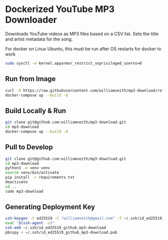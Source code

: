 # Dockerized YouTube MP3 Downloader

Downloads YouTube videos as MP3 files based on a CSV list. Sets the title and artist metadata for the song.

For docker on Linux Ubuntu, this must be run after OS restarts for docker to work

```sh
sudo sysctl -w kernel.apparmor_restrict_unprivileged_userns=0
```

## Run from Image

```sh
curl -O https://raw.githubusercontent.com/williamveith/mp3-download/refs/heads/main/docker-compose.yml
docker-compose up --build -d
```

## Build Locally & Run

```sh
git clone git@github.com:williamveith/mp3-download.git
cd mp3-download
docker-compose up --build -d
```

## Pull to Develop

```sh
git clone git@github.com:williamveith/mp3-download.git
cd mp3-download
python3 -m venv venv
source venv/bin/activate
pip install -r requirements.txt
deactivate
cd ..
code mp3-download
```

## Generating Deployment Key

```sh
ssh-keygen -t ed25519 -C "williamveith@gmail.com" -f ~/.ssh/id_ed25519_github_mp3-download
eval "$(ssh-agent -s)"
ssh-add ~/.ssh/id_ed25519_github_mp3-download
pbcopy < ~/.ssh/id_ed25519_github_mp3-download.pub
```
